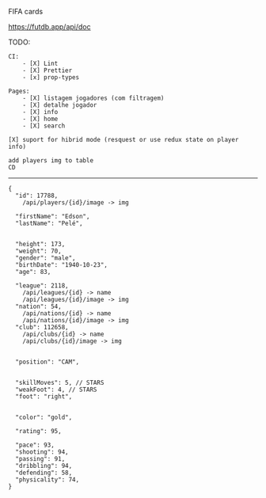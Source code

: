 FIFA cards

https://futdb.app/api/doc

TODO:

    CI:
        - [X] Lint
        - [X] Prettier
        - [x] prop-types

    Pages:
        - [X] listagem jogadores (com filtragem)
        - [X] detalhe jogador
        - [X] info
        - [X] home
        - [X] search

    [X] suport for hibrid mode (resquest or use redux state on player info)

    add players img to table
    CD


---------------------------------------

    {
      "id": 17788,
        /api/players/{id}/image -> img

      "firstName": "Edson",
      "lastName": "Pelé",


      "height": 173,
      "weight": 70,
      "gender": "male",
      "birthDate": "1940-10-23",
      "age": 83,

      "league": 2118,
        /api/leagues/{id} -> name
        /api/leagues/{id}/image -> img
      "nation": 54,
        /api/nations/{id} -> name
        /api/nations/{id}/image -> img
      "club": 112658,
        /api/clubs/{id} -> name
        /api/clubs/{id}/image -> img


      "position": "CAM",


      "skillMoves": 5, // STARS
      "weakFoot": 4, // STARS
      "foot": "right",


      "color": "gold",

      "rating": 95,

      "pace": 93,
      "shooting": 94,
      "passing": 91,
      "dribbling": 94,
      "defending": 58,
      "physicality": 74,
    }

